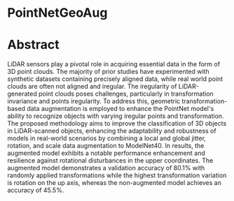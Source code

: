 # PointNetGeoAug

# Abstract
LiDAR sensors play a pivotal role in acquiring essential data in the form of 3D point clouds. The majority of prior studies have experimented with synthetic datasets containing precisely aligned data, while real world point clouds are often not aligned and iregular. The iregularity of LiDAR-generated point clouds poses challenges, particularly in transformation invariance and points iregularity. To address this, geometric transformation-based data augmentation is employed to enhance the PointNet model's ability to recognize objects with varying iregular points and transformation. The proposed methodology aims to improve the classification of 3D objects in LiDAR-scanned objects, enhancing the adaptability and robustness of models in real-world scenarios by combining a local and global jitter, rotation, and scale data augmentation to ModelNet40. In results, the augmented model exhibits a notable performance enhancement and resilience against rotational disturbances in the upper coordinates. The augmented model demonstrates a validation accuracy of 80.1% with randomly applied transformations while the highest transformation variation is rotation on the up axis, whereas the non-augmented model achieves an accuracy of 45.5%.
